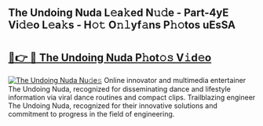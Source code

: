 ## The Undoing Nuda L𝚎a𝚔ed N𝚞𝚍e - Part-4yE Vi𝚍𝚎o L𝚎a𝚔s - H𝚘𝚝 O𝚗𝚕yf𝚊ns P𝚑𝚘tos uEsSA

# <h2><a href="http://kfdb31.oniu.top/?m=The+Undoing+Nuda">🔗👉 🔴 The Undoing Nuda P𝚑ot𝚘𝚜 V𝚒d𝚎o</a></h2>

[![The Undoing Nuda Nu𝚍e𝚜](https://i.imgur.com/0qMVB7G.gif)](http://kfdb31.oniu.top/?m=The+Undoing+Nuda)
Online innovator and multimedia entertainer The Undoing Nuda, recognized for disseminating dance and lifestyle information via viral dance routines and compact clips. Trailblazing engineer The Undoing Nuda, recognized for their innovative solutions and commitment to progress in the field of engineering.  
